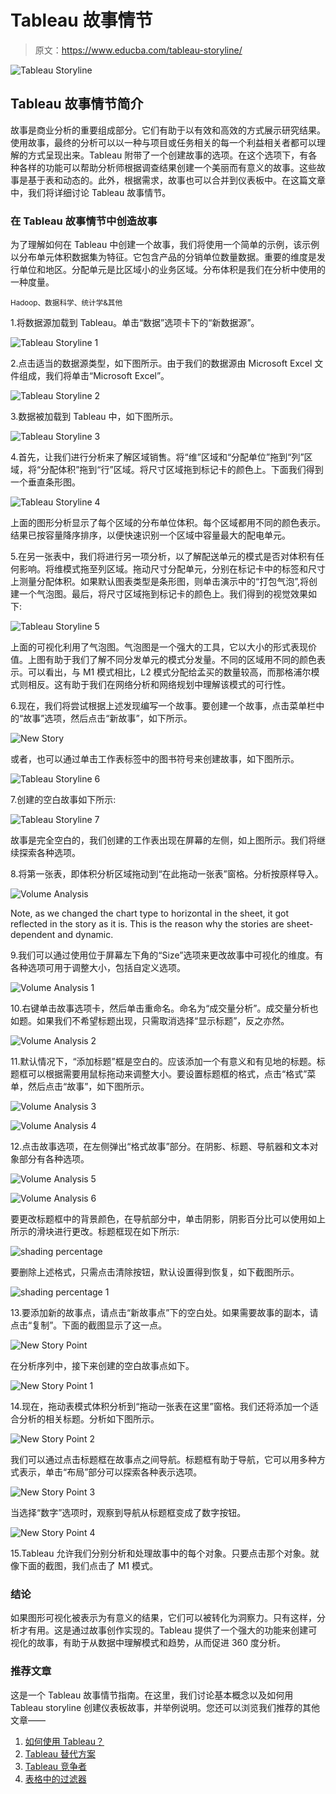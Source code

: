 # Tableau 故事情节

> 原文：<https://www.educba.com/tableau-storyline/>

![Tableau Storyline](img/822e4d9d05c9133f4cac1c70081cd231.png)



## Tableau 故事情节简介

故事是商业分析的重要组成部分。它们有助于以有效和高效的方式展示研究结果。使用故事，最终的分析可以以一种与项目或任务相关的每一个利益相关者都可以理解的方式呈现出来。Tableau 附带了一个创建故事的选项。在这个选项下，有各种各样的功能可以帮助分析师根据调查结果创建一个美丽而有意义的故事。这些故事是基于表和动态的。此外，根据需求，故事也可以合并到仪表板中。在这篇文章中，我们将详细讨论 Tableau 故事情节。

### 在 Tableau 故事情节中创造故事

为了理解如何在 Tableau 中创建一个故事，我们将使用一个简单的示例，该示例以分布单元体积数据集为特征。它包含产品的分销单位数量数据。重要的维度是发行单位和地区。分配单元是比区域小的业务区域。分布体积是我们在分析中使用的一种度量。

<small>Hadoop、数据科学、统计学&其他</small>

1.将数据源加载到 Tableau。单击“数据”选项卡下的“新数据源”。

![Tableau Storyline 1](img/922e99245a9fe04642cc09bd59670881.png)



2.点击适当的数据源类型，如下图所示。由于我们的数据源由 Microsoft Excel 文件组成，我们将单击“Microsoft Excel”。

![Tableau Storyline 2](img/1dc3f140c8a9d16d1aa42c837c08b697.png)



3.数据被加载到 Tableau 中，如下图所示。

![Tableau Storyline 3](img/7d8faff3b3baf71e3826040136c074e9.png)



4.首先，让我们进行分析来了解区域销售。将“维”区域和“分配单位”拖到“列”区域，将“分配体积”拖到“行”区域。将尺寸区域拖到标记卡的颜色上。下面我们得到一个垂直条形图。

![Tableau Storyline 4](img/e8ac513722c2f24b214911e0e33ae49a.png)



上面的图形分析显示了每个区域的分布单位体积。每个区域都用不同的颜色表示。结果已按容量降序排序，以便快速识别一个区域中容量最大的配电单元。

5.在另一张表中，我们将进行另一项分析，以了解配送单元的模式是否对体积有任何影响。将维模式拖至列区域。拖动尺寸分配单元，分别在标记卡中的标签和尺寸上测量分配体积。如果默认图表类型是条形图，则单击演示中的“打包气泡”,将创建一个气泡图。最后，将尺寸区域拖到标记卡的颜色上。我们得到的视觉效果如下:

![Tableau Storyline 5](img/6e571a1e252ce43005359f30a53d4f7a.png)



上面的可视化利用了气泡图。气泡图是一个强大的工具，它以大小的形式表现价值。上图有助于我们了解不同分发单元的模式分发量。不同的区域用不同的颜色表示。可以看出，与 M1 模式相比，L2 模式分配给孟买的数量较高，而那格浦尔模式则相反。这有助于我们在网络分析和网络规划中理解该模式的可行性。

6.现在，我们将尝试根据上述发现编写一个故事。要创建一个故事，点击菜单栏中的“故事”选项，然后点击“新故事”，如下所示。

![New Story](img/20d76af70c312b7634d681bc55e8645a.png)



或者，也可以通过单击工作表标签中的图书符号来创建故事，如下图所示。

![Tableau Storyline 6](img/37c86822e69c4a1c99b68ded1b6dd39f.png)



7.创建的空白故事如下所示:

![Tableau Storyline 7](img/954629e1f24052253e1906de50e83efc.png)



故事是完全空白的，我们创建的工作表出现在屏幕的左侧，如上图所示。我们将继续探索各种选项。

8.将第一张表，即体积分析区域拖动到“在此拖动一张表”窗格。分析按原样导入。

![Volume Analysis](img/58cadcd1c6ef6069872da4fe4dfda848.png)



Note, as we changed the chart type to horizontal in the sheet, it got reflected in the story as it is. This is the reason why the stories are sheet-dependent and dynamic.

9.我们可以通过使用位于屏幕左下角的“Size”选项来更改故事中可视化的维度。有各种选项可用于调整大小，包括自定义选项。

![Volume Analysis 1](img/0ca3e4339b597357b910a8e0d9d9a28d.png)



10.右键单击故事选项卡，然后单击重命名。命名为“成交量分析”。成交量分析也如题。如果我们不希望标题出现，只需取消选择“显示标题”，反之亦然。

![Volume Analysis 2](img/f54e0d80505c6c27f11a86f191b33eea.png)



11.默认情况下，“添加标题”框是空白的。应该添加一个有意义和有见地的标题。标题框可以根据需要用鼠标拖动来调整大小。要设置标题框的格式，点击“格式”菜单，然后点击“故事”，如下图所示。

![Volume Analysis 3](img/3ec2ae384a8977bf14011d4ed277a03f.png)



![Volume Analysis 4](img/bd8f64b697fa7a6b59062dc4370ddb7c.png)



12.点击故事选项，在左侧弹出“格式故事”部分。在阴影、标题、导航器和文本对象部分有各种选项。

![Volume Analysis 5](img/9ef46a4adb9eded337a1ac09cbbae933.png)



![Volume Analysis 6](img/d816397d7e008ec3ea85a7822549fa03.png)



要更改标题框中的背景颜色，在导航部分中，单击阴影，阴影百分比可以使用如上所示的滑块进行更改。标题框现在如下所示:

![shading percentage ](img/2757124bbae72fe37e1beac595551407.png)



要删除上述格式，只需点击清除按钮，默认设置得到恢复，如下截图所示。

![shading percentage 1](img/6f7b92ea950496c42ddf5f8683d5425f.png)



13.要添加新的故事点，请点击“新故事点”下的空白处。如果需要故事的副本，请点击“复制”。下面的截图显示了这一点。

![New Story Point](img/20b7784a371991bc5056a8d103963c07.png)



在分析序列中，接下来创建的空白故事点如下。

![New Story Point 1](img/0a27edba7b7d191512828b3011107689.png)



14.现在，拖动表模式体积分析到“拖动一张表在这里”窗格。我们还将添加一个适合分析的相关标题。分析如下图所示。

![New Story Point 2](img/93b17d03bf7020aa7f888d6849cb0b19.png)



我们可以通过点击标题框在故事点之间导航。标题框有助于导航，它可以用多种方式表示，单击“布局”部分可以探索各种表示选项。

![New Story Point 3](img/c8ad4530899e82f0c7c5647031b2d264.png)



当选择“数字”选项时，观察到导航从标题框变成了数字按钮。

![New Story Point 4](img/3dac547577a5bb0f25fa35c52cf7a824.png)



15.Tableau 允许我们分别分析和处理故事中的每个对象。只要点击那个对象。就像下面的截图，我们点击了 M1 模式。

### 结论

如果图形可视化被表示为有意义的结果，它们可以被转化为洞察力。只有这样，分析才有用。这是通过故事创作实现的。Tableau 提供了一个强大的功能来创建可视化的故事，有助于从数据中理解模式和趋势，从而促进 360 度分析。

### 推荐文章

这是一个 Tableau 故事情节指南。在这里，我们讨论基本概念以及如何用 Tableau storyline 创建仪表板故事，并举例说明。您还可以浏览我们推荐的其他文章——

1.  [如何使用 Tableau？](https://www.educba.com/how-to-use-tableau/)
2.  [Tableau 替代方案](https://www.educba.com/tableau-alternatives/)
3.  [Tableau 竞争者](https://www.educba.com/tableau-competitors/)
4.  [表格中的过滤器](https://www.educba.com/filters-in-tableau/)






